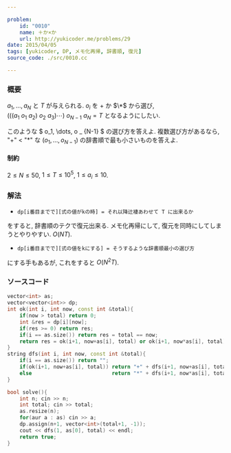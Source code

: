 ```yaml
---

problem:
    id: "0010"
    name: ＋か×か
    url: http://yukicoder.me/problems/29
date: 2015/04/05
tags: [yukicoder, DP, メモ化再帰, 辞書順, 復元]
source_code: ./src/0010.cc

---
```


### 概要

$a_1, \dots, a_N$ と $T$ が与えられる.
$o_i$ を $+$ か $\*$ から選び,
$(((a_1 \ o_1\ a_2)\ o_2\ a_3) \cdots)\ o _ {N-1}\ a_N = T$
となるようにしたい.

このような $ o_1, \dots, o _ {N-1} $ の選び方を答えよ.
複数選び方があるなら, "+" < "\*" な $(o_1, \dots, o _ {N-1} )$ の辞書順で最も小さいものを答えよ.

#### 制約

$2 \le N \le 50$, $1 \le T \le 10^5$, $1 \le a_i \le 10$.

### 解法

- `dp[i番目までで][式の値がkの時] = それ以降辻褄あわせて T に出来るか`

をすると, 辞書順のテクで復元出来る.
メモ化再帰にして, 復元を同時にしてしまうとやりやすい. $O(N T)$.

- `dp[i番目までで][式の値をkにする] = そうするような辞書順最小の選び方`

にする手もあるが, これをすると $O(N^2 T)$.

### ソースコード
~~~ cpp
vector<int> as;
vector<vector<int>> dp;
int ok(int i, int now, const int &total){
    if(now > total) return 0;
    int &res = dp[i][now];
    if(res >= 0) return res;
    if(i == as.size()) return res = total == now;
    return res = ok(i+1, now+as[i], total) or ok(i+1, now*as[i], total);
}
string dfs(int i, int now, const int &total){
    if(i == as.size()) return "";
    if(ok(i+1, now+as[i], total)) return "+" + dfs(i+1, now+as[i], total);
    else                          return "*" + dfs(i+1, now*as[i], total);
}

bool solve(){
    int n; cin >> n;
    int total; cin >> total;
    as.resize(n);
    for(aur a : as) cin >> a;
    dp.assign(n+1, vector<int>(total+1, -1));
    cout << dfs(1, as[0], total) << endl;
    return true;
}
~~~

